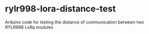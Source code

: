 # rylr998-lora-distance-test
Arduino code for testing the distance of communication between two RYLR998 LoRa modules

